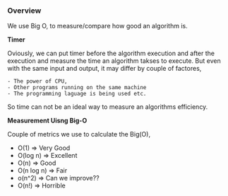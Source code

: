 ### Overview

We use Big O, to measure/compare how good an algorithm is.

**Timer**

Oviously, we can put timer before the algorithm execution and after the execution and measure the time an algorithm takses to execute. But even with the same input and output, it may differ by couple of factores,

    - The power of CPU,
    - Other programs running on the same machine
    - The programming laguage is being used etc.

So time can not be an ideal way to measure an algorithms efficiency.

**Measurement Uisng Big-O**

Couple of metrics we use to calculate the Big(O),

- O(1) => Very Good
- O(log n) => Excellent
- O(n) => Good
- O(n log n) => Fair
- o(n^2) => Can we improve??
- O(n!) => Horrible
